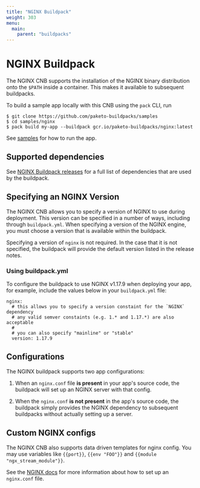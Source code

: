 ```yaml
---
title: "NGINX Buildpack"
weight: 303
menu:
  main:
    parent: "buildpacks"
---
```


# NGINX Buildpack

The NGINX CNB supports the installation of the NGINX binary distribution onto
the `$PATH` inside a container. This makes it available to subsequent
buildpacks.

To build a sample app locally with this CNB using the `pack` CLI, run
```
$ git clone https://github.com/paketo-buildpacks/samples
$ cd samples/nginx
$ pack build my-app --buildpack gcr.io/paketo-buildpacks/nginx:latest
```
See [samples](https://github.com/paketo-buildpacks/samples/tree/main/nginx)
for how to run the app.

## <a id="supported-dependencies"></a> Supported dependencies

See [NGINX Buildpack releases](https://github.com/paketo-buildpacks/nginx/releases)
for a full list of dependencies that are used by the buildpack.

## <a id="specifying-node-engine-version"></a> Specifying an NGINX Version

The NGINX CNB allows you to specify a version of NGINX to use during
deployment. This version can be specified in a number of ways, including
through `buildpack.yml`. When specifying a
version of the NGINX engine, you must choose a version that is available
within the buildpack.

Specifying a version of `nginx` is not required. In the case that it is not
specified, the buildpack will provide the default version listed in the release
notes.

### <a id='buildpack-yml'></a> Using buildpack.yml

To configure the buildpack to use NGINX v1.17.9 when deploying your app, for example,
include the values below in your `buildpack.yml` file:

```
nginx:
  # this allows you to specify a version constaint for the `NGINX` dependency
  # any valid semver constaints (e.g. 1.* and 1.17.*) are also acceptable
  #
  # you can also specify "mainline" or "stable"
  version: 1.17.9
```

## <a id="nginx-conf"></a> Configurations
The NGINX buildpack supports two app configurations:

1. When an `nginx.conf` file **is present** in your app's source code, the
   buildpack will set up an NGINX server with that config.

1. When the `nginx.conf` **is not present** in the app's source code, the
   buildpack simply provides the NGINX dependency to subsequent buildpacks
   without actually setting up a server.

## <a id="nginx-conf"></a> Custom NGINX configs

The NGINX CNB also supports data driven templates for nginx config. You may use
variables like `{{port}}`, `{{env "FOO"}}` and `{{module "ngx_stream_module"}}`.

See the [NGINX
docs](https://nginx.org/en/docs/beginners_guide.html#conf_structure) for more
information about how to set up an `nginx.conf` file.

